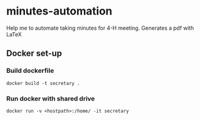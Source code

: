 # minutes-automation
Help me to automate taking minutes for 4-H meeting. Generates a pdf with LaTeX
## Docker set-up
### Build dockerfile
```docker build -t secretary .```
### Run docker with shared drive
```docker run -v <hostpath>:/home/ -it secretary```
